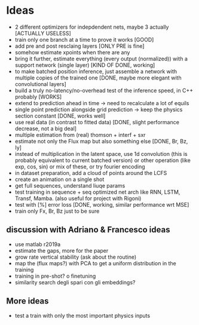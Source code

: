 # Ideas

- 2 different optimizers for indepdendent nets, maybe 3 actually [ACTUALLY USELESS]
- train only one branch at a time to prove it works [GOOD]
- add pre and post resclaing layers [ONLY PRE is fine]
- somehow estimate xpoints when there are any 
- bring it further, estimate everything (every output (normalized)) with a support network
  (single layer) [KIND OF DONE, working]
- to make batched position inference, just assemble a network with multiple copies of the trained
  one [DONE, maybe more elegant with convolutional layers]
- build a truly no-latency/no-overhead test of the inference speed, in C++ probably [WORKS]
- extend to prediction ahead in time -> need to recalculate a lot of equils
- single point prediction alongside grid prediction -> keep the physics section constant [DONE,
  works well]
- use real data (in contrast to fitted data) [DONE, slight performance decrease, not a big deal]
- multiple estimation from (real) thomson + interf + sxr 
- estimate not only the Flux map but also something else [DONE, Br, Bz, Iy]
- instead of multiplication in the latent space, use 1d convolution (this is probably equivalent to
  current batched version) or other operation (like exp, cos, sin) or mix of these, or try fourier
  encoding
- in dataset preparation, add a cloud of points around the LCFS
- create an animation on a single shot
- get full sequences, understand liuqe params
- test training in sequence + seq optimized net arch like RNN, LSTM, Transf, Mamba. (also useful for
  project with Rigoni)
- test with [%] error loss [DONE, working, similar performance wrt MSE]
- train only Fx, Br, Bz just to be sure


## discussion with Adriano & Francesco ideas 
- use matlab r2019a
- estimate the gaps, more for the paper
- grow rate vertical stability (ask about the routine)
- map the (flux maps?) with PCA to get a uniform distribution in the training
- training in pre-shot? o finetuning
- similarity search degli spari con gli embeddings?
  

## More ideas
- test a train with only the most important physics inputs